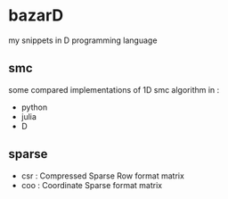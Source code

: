 bazarD
=======

my snippets in D programming language

smc
---
some compared implementations of 1D smc algorithm in : 
  - python
  - julia 
  - D


sparse
-------
- csr : Compressed Sparse Row format matrix
- coo : Coordinate Sparse format matrix


